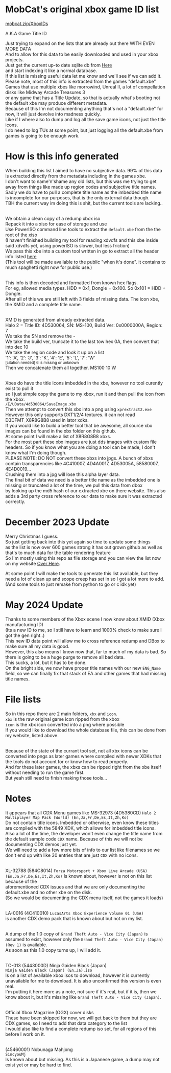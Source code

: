 # MobCat's original xbox game ID list
[mobcat.zip/XboxIDs](https://www.mobcat.zip/XboxIDs/)

A.K.A Game Title ID

Just trying to expand on the lists that are already out there WITH EVEN MORE DATA<br>
And to allow for this data to be easily downloaded and used in your xbox projects.<br>
Just get the current up-to date sqlite db from [Here](https://mobcat.zip/XboxIDs/titleIDs.db)<br>
and start indexing it like a normal database.<br>
If this list is missing useful data let me know and we'll see if we can add it.  
Please note, most of this info is extracted from the games "default.xbe"  
Games that use multiple xbes like morrowind, Unreal II, a lot of compellation disks like Midway Arcade Treasures 3  
or any game that has a Title Update, so that is actually what's booting not the default xbe may produce different metadata.  
Because of this I'm not documenting anything that's not a "default.xbe" for now, It will just devolve into madness quickly.  
Like if I where also to dump and log all the save game icons, not just the title icons.  
I do need to log TUs at some point, but just logging all the default.xbe from games is going to be enough work.

# How is this info generated
When building this list I aimed to have no subjective data. 99% of this data is extracted directly from the metadata including in the games xbe.<br>
I don't want to name'n'shame any old lists, but this was me trying to get away from things like made up region codes and subjective title names.<br>
Sadly we do have to pull a complete title name as the imbedded title name is incomplete for our purposes, that is the only external data though.<br>
TBH the current way im doing this is shit, but the current tools are lacking..<br><br>

We obtain a clean copy of a redump xbox iso<br>
Repack it into a xiso for ease of storage and use<br>
Use PowerISO command line tools to extract the `default.xbe` from the the root of the xiso<br>
(I haven't finished building my tool for reading xdvdfs and this xbe inside said xdvdfs yet, using powerISO is slower, but less friction)<br>
We pass this xbe into a custom tool written in go to extract all the header info listed [here](https://xboxdevwiki.net/Xbe)<br>
(This tool will be made available to the public "when it's done". it contains to much spaghetti right now for public use.)<br><br>

This info is then decoded and formatted from known hex flags.<br>
For eg, allowed media types. HDD = 0x1, Dongle = 0x100. So 0x101 = HDD + Dongle.<br>
After all of this we are still left with 3 fields of missing data. The icon xbe, the XMID and a complete title name.<br><br>

XMID is generated from already extracted data.<br>
Halo 2 = Title ID: 4D530064, SN: MS-100, Build Ver: 0x0000000A, Region: 7<br>
We take the SN and remove the -<br>
We take the build ver, truncate it to the last tow hex 0A, then convert that into dec 10<br>
We take the region code and look it up on a list<br>
'1': 'A', '2': 'J', '3': 'K', '4': 'E', '5': 'L', '7': 'W'<br>
<sup>\[citation needed] 6 is missing or unknown</sup><br>
Then we concatenate them all together. MS100 10 W<br><br>

Xbes do have the title Icons imbedded in the xbe, however no tool curently exist to pull it<br>
so I just simple copy the game to my xbox, run it and then pull the icon from the xbox.<br>
`/E/UData/4d530064/SaveImage.xbx`<br>
Then we attempt to convert this xbx into a png using `xprextract2.exe`<br>
However this only supports DXT1/2/4 textures. it can not read D3DFMT_X8R8G8B8 used in lator xdks.<br>
If you would like to build a better tool that be awesome, all source xbx images can be found in the xbx folder on this github.<br>
At some point I will make a list of X8R8G8B8 xbxs.<br>
For the most part these xbx images are just dds images with custom file headers. So if you know what you are doing a tool can be made, I don't know what I'm doing though.<br>
PLEASE NOTE: DO NOT convert these xbxs into jpgs. A bunch of xbxs contain transparencies like 4C410007, 4D4A0017, 4D53005A, 58580007, 4E4D0019...<br>
Crushing them into a jpg will lose this alpha layer data.<br>
The final bit of data we need is a better title name as the imbedded one is missing or truncated a lot of the time, we pull this data from dbox<br>
by looking up the md5 hash of our extracted xbe on there website. This also adds a 3rd party cross reference to our data to make sure it was extracted correctly.<br>

# December 2023 Update
Merry Christmas I guess.<br>
So just getting back into this yet again so time to update some things<br>
as the list is now over 600 games strong it has out grown github as well as that's to much data for the table rendering feature<br>
So I'm mostly using this repo as file storage and you can view the list now on my website [Over Here](https://www.mobcat.zip/XboxIDs/).<br>

At some point I will make the tools to generate this list available, but they need a lot of clean up and scope creep has set in so I got a lot more to add.<br>
(And some tools to just remake from python to go or c idk yet)<br>

# May 2024 Update
Thanks to some members of the Xbox scene I now know about XMID (Xbox manufacturing ID)<br>
(Its a new ID to me, so I still have to learn and 1000% check to make sure I got the gen right..)<br>
This new ID data point will allow me to cross reference redump and DBox to make sure all my data is good.<br>
However, this also means I know now that, far to much of my data is bad. So there is going to be a huge purge to remove all bad data.<br>
This sucks, a lot, but it has to be done.<br>
On the bright side, we now have proper title names with our new `ENG_Name` field, so we can finally fix that stack of EA and other games that had missing title names.<br>

# File lists
So in this repo there are 2 main folders, `xbx` and `icon`.<br>
`xbx` is the raw original game icon ripped from the xbox<br>
`icon` is the xbx icon converted into a png where possible<br>
If you would like to download the whole database file, this can be done from my website, listed above.<br><br>

Because of the state of the currant tool set, not all xbx icons can be converted into pngs as later games where compiled with newer XDKs
that the tools do not account for or know how to read properly.<br>
And for these later games, the xbxs can be ripped right from the xbe itself without needing to run the game first.<br>
But yeah still need to finish making those tools...

# Notes
It appears that all CDX Menu games like MS-32973 (4D5380CD) `Halo 2 Multiplayer Map Pack (World) (En,Ja,Fr,De,Es,It,Zh,Ko)` <br>
Do not contain title icons. Imbedded or otherwise, even know these titles are compiled with the 5849 XDK, which allows for imbedded title icons.<br>
Also a lot of the time, the developer won't even change the title name from the default sample code `CDX` name. Because of this we will not be documenting CDX demos just yet.<br>
We will need to add a few more bits of info to our list like filenames so we don't end up with like 30 entries that are just `CDX` with no icons.<br><br>

XL-32788 (584C8014) `Forza Motorsport + Xbox Live Arcade (USA) (En,Ja,Fr,De,Es,It,Zh,Ko)` Is known about, however is not on this list because of the<br>
aforementioned CDX issues and that we are only documenting the default.xbe and no other xbe on the disk.<br>
(So we would be documenting the CDX menu itself, not the games it loads)<br><br>

LA-0016 (4C410010) `LucasArts Xbox Experience Volume 01 (USA)`<br>
is another CDX demo pack that is known about but not on my list.<br><br>

A dump of the 1.0 copy of `Grand Theft Auto - Vice City (Japan)` is assumed to exist, however only the `Grand Theft Auto - Vice City (Japan) (Rev 1)` is available.<br>
As soon as this 1.0 copy turns up, I will add it.<br><br>

TC-013 (5443000D) Ninja Gaiden Black (Japan) <br>
`Ninja Gaiden Black (Japan) (En,Ja).iso`<br>
Is on a list of available xbox isos to download, however it is currently unavailable for me to download. It is also unconfirmed this version is even real.<br>
I'm putting it here more as a note, not sure if it's real, but if it is, then we know about it, but it's missing like `Grand Theft Auto - Vice City (Japan)`.<br><br>

Official Xbox Magazine (OGX) cover disks<br>
These have been skipped for now, we will get back to them but they are CDX games, so I need to add that data category to the list<br>
I would also like to find a complete redump iso set, for all regions of this before I work on it.<br><br>

(45460001) Nobunaga Mahjong<br>
`SincyouMj`<br>
Is known about but missing. As this is a Japanese game, a dump may not exist yet or may be hard to find.<br><br>
